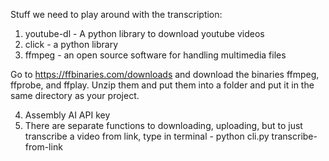 Stuff we need to play around with the transcription:
1. youtube-dl - A python library to download youtube videos
2. click - a python library
3. ffmpeg - an open source software for handling multimedia files

Go to https://ffbinaries.com/downloads and download the binaries ffmpeg, ffprobe, and ffplay. Unzip them and put them into a folder and put it in the same directory as your project.

4. Assembly AI API key  
5. There are separate functions to downloading, uploading, but to just transcribe a video from link, type in terminal - python cli.py transcribe-from-link <link>
